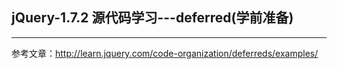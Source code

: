 
## jQuery-1.7.2 源代码学习---deferred(学前准备)

---

参考文章：http://learn.jquery.com/code-organization/deferreds/examples/

